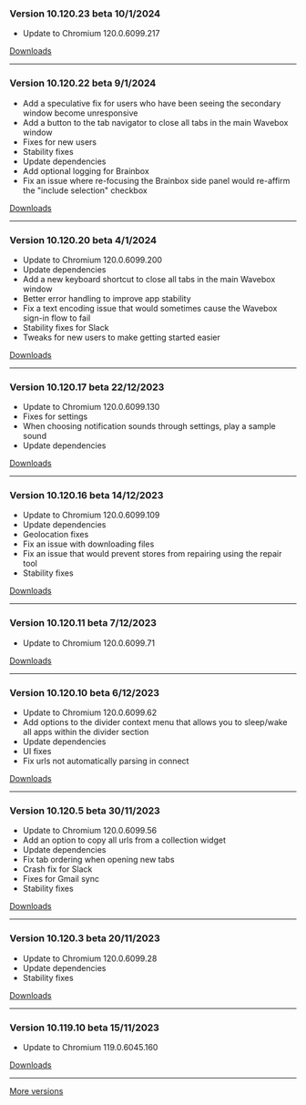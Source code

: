<h3>Version 10.120.23 beta <span class="date">10/1/2024</span></h3>
<ul>
  <li>Update to Chromium 120.0.6099.217</li>
</ul>

[Downloads](https://wavebox.io/download/release/10.120.23.3)

---

<h3>Version 10.120.22 beta <span class="date">9/1/2024</span></h3>
<ul>
  <li>Add a speculative fix for users who have been seeing the secondary window become unresponsive</li>
  <li>Add a button to the tab navigator to close all tabs in the main Wavebox window</li>
  <li>Fixes for new users</li>
  <li>Stability fixes</li>
  <li>Update dependencies</li>
  <li>Add optional logging for Brainbox</li>
  <li>Fix an issue where re-focusing the Brainbox side panel would re-affirm the "include selection" checkbox</li>
</ul>

[Downloads](https://wavebox.io/download/release/10.120.22.3)

---

<h3>Version 10.120.20 beta <span class="date">4/1/2024</span></h3>
<ul>
  <li>Update to Chromium 120.0.6099.200</li>
  <li>Update dependencies</li>
  <li>Add a new keyboard shortcut to close all tabs in the main Wavebox window</li>
  <li>Better error handling to improve app stability</li>
  <li>Fix a text encoding issue that would sometimes cause the Wavebox sign-in flow to fail</li>
  <li>Stability fixes for Slack</li>
  <li>Tweaks for new users to make getting started easier</li>
</ul>

[Downloads](https://wavebox.io/download/release/10.120.20.3)

---

<h3>Version 10.120.17 beta <span class="date">22/12/2023</span></h3>
<ul>
  <li>Update to Chromium 120.0.6099.130</li>
  <li>Fixes for settings</li>
  <li>When choosing notification sounds through settings, play a sample sound</li>
  <li>Update dependencies</li>
</ul>

[Downloads](https://wavebox.io/download/release/10.120.17.3)

---

<h3>Version 10.120.16 beta <span class="date">14/12/2023</span></h3>
<ul>
  <li>Update to Chromium 120.0.6099.109</li>
  <li>Update dependencies</li>
  <li>Geolocation fixes</li>
  <li>Fix an issue with downloading files</li>
  <li>Fix an issue that would prevent stores from repairing using the repair tool</li>
  <li>Stability fixes</li>
</ul>

[Downloads](https://wavebox.io/download/release/10.120.16.3)

---

<h3>Version 10.120.11 beta <span class="date">7/12/2023</span></h3>
<ul>
  <li>Update to Chromium 120.0.6099.71</li>
</ul>

[Downloads](https://wavebox.io/download/release/10.120.11.3)

---

<h3>Version 10.120.10 beta <span class="date">6/12/2023</span></h3>
<ul>
  <li>Update to Chromium 120.0.6099.62</li>
  <li>Add options to the divider context menu that allows you to sleep/wake all apps within the divider section</li>
  <li>Update dependencies</li>
  <li>UI fixes</li>
  <li>Fix urls not automatically parsing in connect</li>
</ul>

[Downloads](https://wavebox.io/download/release/10.120.10.3)

---

<h3>Version 10.120.5 beta <span class="date">30/11/2023</span></h3>
<ul>
  <li>Update to Chromium 120.0.6099.56</li>
  <li>Add an option to copy all urls from a collection widget</li>
  <li>Update dependencies</li>
  <li>Fix tab ordering when opening new tabs</li>
  <li>Crash fix for Slack</li>
  <li>Fixes for Gmail sync</li>
  <li>Stability fixes</li>
</ul>

[Downloads](https://wavebox.io/download/release/10.120.5.3)

---

<h3>Version 10.120.3 beta <span class="date">20/11/2023</span></h3>
<ul>
  <li>Update to Chromium 120.0.6099.28</li>
  <li>Update dependencies</li>
  <li>Stability fixes</li>
</ul>

[Downloads](https://wavebox.io/download/release/10.120.3.3)

---

<h3>Version 10.119.10 beta <span class="date">15/11/2023</span></h3>
<ul>
  <li>Update to Chromium 119.0.6045.160</li>
</ul>

[Downloads](https://wavebox.io/download/release/10.119.10.3)

---
[More versions](https://wavebox.io/changelog/beta/)